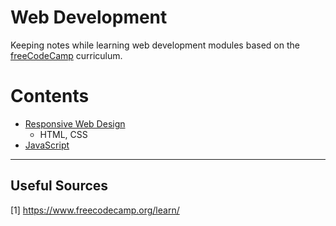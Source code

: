 # Web Development

Keeping notes while learning web development modules based on the [freeCodeCamp](https://www.freecodecamp.org/) curriculum.

Contents
=======================

* [Responsive Web Design](https://github.com/dimi-fn/Various-Data-Science-Scripts/tree/main/Web%20Development/Responsive%20Web%20Design)
    * HTML, CSS
* [JavaScript]()

----

## Useful Sources

[1] https://www.freecodecamp.org/learn/